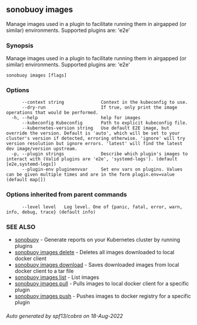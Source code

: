 ## sonobuoy images

Manage images used in a plugin to facilitate running them in airgapped (or similar) environments. Supported plugins are: 'e2e'

### Synopsis

Manage images used in a plugin to facilitate running them in airgapped (or similar) environments. Supported plugins are: 'e2e'

```
sonobuoy images [flags]
```

### Options

```
      --context string              Context in the kubeconfig to use.
      --dry-run                     If true, only print the image operations that would be performed.
  -h, --help                        help for images
      --kubeconfig Kubeconfig       Path to explicit kubeconfig file.
      --kubernetes-version string   Use default E2E image, but override the version. Default is 'auto', which will be set to your cluster's version if detected, erroring otherwise. 'ignore' will try version resolution but ignore errors. 'latest' will find the latest dev image/version upstream.
  -p, --plugin strings              Describe which plugin's images to interact with (Valid plugins are 'e2e', 'systemd-logs'). (default [e2e,systemd-logs])
      --plugin-env pluginenvvar     Set env vars on plugins. Values can be given multiple times and are in the form plugin.env=value (default map[])
```

### Options inherited from parent commands

```
      --level level   Log level. One of {panic, fatal, error, warn, info, debug, trace} (default info)
```

### SEE ALSO

* [sonobuoy](sonobuoy.md)	 - Generate reports on your Kubernetes cluster by running plugins
* [sonobuoy images delete](sonobuoy_images_delete.md)	 - Deletes all images downloaded to local docker client
* [sonobuoy images download](sonobuoy_images_download.md)	 - Saves downloaded images from local docker client to a tar file
* [sonobuoy images list](sonobuoy_images_list.md)	 - List images
* [sonobuoy images pull](sonobuoy_images_pull.md)	 - Pulls images to local docker client for a specific plugin
* [sonobuoy images push](sonobuoy_images_push.md)	 - Pushes images to docker registry for a specific plugin

###### Auto generated by spf13/cobra on 18-Aug-2022
